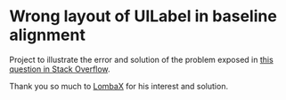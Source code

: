 Wrong layout of UILabel in baseline alignment
==============================================

Project to illustrate the error and solution of the problem exposed in [this question in Stack Overflow](http://stackoverflow.com/questions/18402376).

Thank you so much to [LombaX](http://stackoverflow.com/users/1260981/lombax) for his interest and solution.
